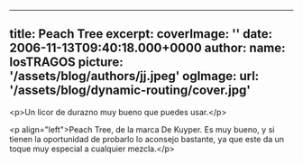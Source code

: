 
---
title: Peach Tree
excerpt: 
coverImage: ''
date: 2006-11-13T09:40:18.000+0000
author:
  name: losTRAGOS
  picture: '/assets/blog/authors/jj.jpeg'
ogImage:
  url: '/assets/blog/dynamic-routing/cover.jpg'
---
  &lt;p&gt;Un licor de durazno muy bueno que puedes usar.&lt;&#x2F;p&gt;


&lt;p align&#x3D;&quot;left&quot;&gt;Peach Tree, de la marca De Kuyper. Es muy bueno, y si tienen la oportunidad de probarlo lo aconsejo bastante, ya que este da un toque muy especial a cualquier mezcla.&lt;&#x2F;p&gt;
